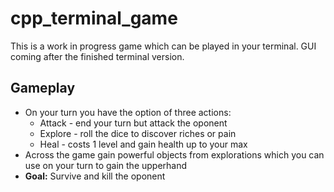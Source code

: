 # **cpp_terminal_game**

This is a work in progress game which can be played in your terminal. GUI coming after the finished terminal version.

## Gameplay
- On your turn you have the option of three actions:
    - Attack - end your turn but attack the oponent
    - Explore - roll the dice to discover riches or pain
    - Heal - costs 1 level and gain health up to your max
- Across the game gain powerful objects from explorations which you can use on your turn to gain the upperhand
- **Goal:** Survive and kill the oponent
